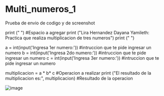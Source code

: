# Multi_numeros_1
Prueba de envio de codigo y de screenshot

print (" ") #Espacio a agregar 
print ("Lira Hernandez Dayana Yamileth: Practica que realiza multiplicacion de tres numeros")
print (" ")

a = int(input('Ingresa 1er numero:'))  #intruccion que te pide ingresar un numero 
b = int(input('Ingresa 2do numero:'))  #intruccion que te pide ingresar un numero 
c = int(input('Ingresa 3er numero:'))  #intruccion que te pide ingresar un numero 

multiplicacion = a * b* c  #Operacion a realizar
print ("El resultado de la multiplicacion es:", multiplicacion)  #Resultado de la operacion 

![image](https://github.com/user-attachments/assets/e9f8d28e-eb28-4074-bb0c-856e0bca48fd)



